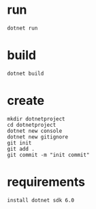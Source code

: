 # run 

```
dotnet run
```

# build 

```
dotnet build
```

# create 

```
mkdir dotnetproject
cd dotnetproject
dotnet new console
dotnet new gitignore
git init 
git add .
git commit -m "init commit"
```

# requirements

```
install dotnet sdk 6.0
```
